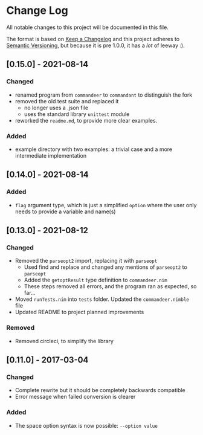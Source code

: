 # Change Log
All notable changes to this project will be documented in this file.

The format is based on [Keep a Changelog](http://keepachangelog.com/)
and this project adheres to [Semantic Versioning](http://semver.org/), but
because it is pre 1.0.0, it has a *lot* of leeway :).

## [0.15.0] - 2021-08-14

### Changed
- renamed program from `commandeer` to `commandant` to distinguish the fork
- removed the old test suite and replaced it
  - no longer uses a .json file
  - uses the standard library `unittest` module
- reworked the `readme.md`, to provide more clear examples.

### Added 
- example directory with two examples: a trivial case and a more intermediate implementation


## [0.14.0] - 2021-08-14
### Added
- `flag` argument type, which is just a simplified `option` where the user only needs to provide a variable and name(s)

## [0.13.0] - 2021-08-12
### Changed 
- Removed the `parseopt2` import, replacing it with `parseopt`
  - Used find and replace and changed any mentions of `parseopt2` to `parseopt`
  - Added the `getoptResult` type definition to `commandeer.nim`
  - These steps removed all errors, and the program ran as expected, so far...
- Moved `runTests.nim` into `tests` folder. Updated the `commandeer.nimble` file
- Updated README to project planned improvements

### Removed
- Removed circleci, to simplify the library

## [0.11.0] - 2017-03-04
### Changed
- Complete rewrite but it should be completely backwards compatible
- Error message when failed conversion is clearer
### Added
- The space option syntax is now possible: `--option value`
